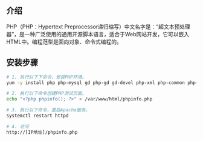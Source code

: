 
## 介绍
PHP（PHP：Hypertext Preprocessor递归缩写）中文名字是：“超文本预处理器”，是一种广泛使用的通用开源脚本语言，适合于Web网站开发，它可以嵌入HTML中。编程范型是面向对象、命令式编程的。

## 安装步骤
```bash
# 1. 执行以下下命令，安装PHP环境。
yum -y install php php-mysql gd php-gd gd-devel php-xml php-common php-mbstring php-ldap php-pear php-xmlrpc php-imap

# 2. 执行以下命令创建PHP测试页面。
echo "<?php phpinfo(); ?>" > /var/www/html/phpinfo.php

# 3. 执行以下命令，重启Apache服务。
systemctl restart httpd

# 4. 访问
http://[IP地址]/phpinfo.php
```
